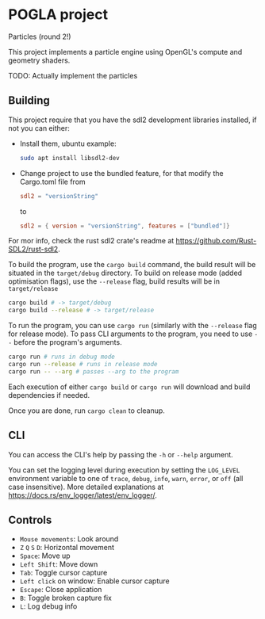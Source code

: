 # POGLA project
Particles (round 2!)

This project implements a particle engine using OpenGL's compute and geometry shaders.

TODO: Actually implement the particles

## Building

This project require that you have the sdl2 development libraries installed, if not you can either:
- Install them, ubuntu example:
    ```sh
    sudo apt install libsdl2-dev
    ```
- Change project to use the bundled feature, for that modify the Cargo.toml file from
  ```toml
  sdl2 = "versionString"
  ```
  to
  ```toml
  sdl2 = { version = "versionString", features = ["bundled"]}
  ```

For mor info, check the rust sdl2 crate's readme at https://github.com/Rust-SDL2/rust-sdl2.

To build the program, use the `cargo build` command, the build result will be situated in the `target/debug` directory. To build on release mode (added optimisation flags), use the `--release` flag, build results will be in `target/release`
```sh
cargo build # -> target/debug
cargo build --release # -> target/release
```

To run the program, you can use `cargo run` (similarly with the `--release` flag for release mode). To pass CLI arguments to the program, you need to use `--` before the program's arguments.
```sh
cargo run # runs in debug mode
cargo run --release # runs in release mode
cargo run -- --arg # passes --arg to the program
```

Each execution of either `cargo build` or `cargo run` will download and build dependencies if needed.

Once you are done, run `cargo clean` to cleanup.

## CLI

You can access the CLI's help by passing the `-h` or `--help` argument.

You can set the logging level during execution by setting the `LOG_LEVEL` environment variable to one of `trace`, `debug`, `info`, `warn`, `error`, or `off` (all case insensitive). More detailed explanations at https://docs.rs/env_logger/latest/env_logger/.


## Controls

- `Mouse movements`: Look around
- `Z` `Q` `S` `D`: Horizontal movement
- `Space`: Move up
- `Left Shift`: Move down
- `Tab`: Toggle cursor capture
- `Left click` on window: Enable cursor capture
- `Escape`: Close application
- `B`: Toggle broken capture fix
- `L`: Log debug info

